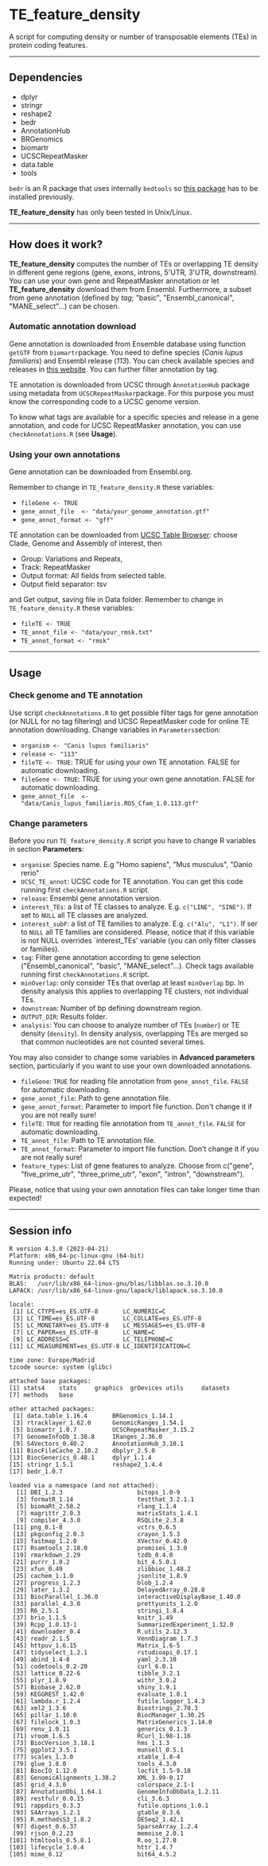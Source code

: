 # TE_feature_density
A script for computing density or number of transposable elements (TEs) in protein coding features.

---

## Dependencies
  * dplyr
  * stringr
  * reshape2
  * bedr
  * AnnotationHub
  * BRGenomics
  * biomartr
  * UCSCRepeatMasker
  * data.table
  * tools

`bedr` is an R package that uses internally `bedtools` so [this package](https://bedtools.readthedocs.io/en/latest/) has to be installed previously.

**TE_feature_density** has only been tested in Unix/Linux.

---

## How does it work?


**TE_feature_density** computes the number of TEs or overlapping TE density in different gene regions (gene, exons, introns, 5'UTR, 3'UTR, downstream). You can use your own gene and RepeatMasker annotation or let **TE_feature_density** download them from Ensembl. Furthermore, a subset from gene annotation (defined by *tag*; "basic", "Ensembl_canonical", "MANE_select"...) can be chosen. 


### Automatic annotation download
Gene annotation is downloaded from Ensemble database using function `getGTF` from `biomartr`package. You need to define species (*Canis lupus familiaris*) and Ensembl release (*113*). You can check available species and releases in [this website](https://www.ensembl.org/info/website/archives/assembly.html). You can further filter annotation by tag.

TE annotation is downloaded from UCSC through `AnnotationHub` package using metadata from `UCSCRepeatMasker`package. For this purpose you must know the corresponding code to a UCSC genome version. 

To know what tags are available for a specific species and release in a gene annotation, and code for UCSC RepeatMasker annotation, you can use `checkAnnotations.R` (see **Usage**).


### Using your own annotations
Gene annotation can be downloaded from Ensembl.org. 

Remember to change in `TE_feature_density.R` these variables:

* `fileGene <- TRUE`  
* `gene_annot_file  <- "data/your_genome_annotation.gtf"`
* `gene_annot_format <- "gff"`


TE annotation can be downloaded from [UCSC Table Browser](https://genome.ucsc.edu/cgi-bin/hgTables):
choose Clade, Genome and Assembly of interest, then 

* Group: Variations and Repeats,
* Track: RepeatMasker
* Output format: All fields from selected table.
* Output field separator: tsv

and Get output, saving file in Data folder. 
Remember to change in `TE_feature_density.R` these variables:

* `fileTE <- TRUE`
* `TE_annot_file <- "data/your_rmsk.txt"`
* `TE_annot_format <- "rmsk"`

---

## Usage

### Check genome and TE annotation
Use script `checkAnnotations.R` to get possible filter tags for gene annotation
(or NULL for no tag filtering) and UCSC RepeatMasker code for online TE annotation
downloading. Change variables in `Parameters`section:

* `organism <- "Canis lupus familiaris"`
* `release <- "113"`
* `fileTE <- TRUE`: TRUE for using your own TE annotation. FALSE for automatic downloading.
* `fileGene <- TRUE`: TRUE for using your own gene annotation. FALSE for automatic downloading.
* `gene_annot_file  <- "data/Canis_lupus_familiaris.ROS_Cfam_1.0.113.gtf"`


### Change parameters
Before you run `TE_feature_density.R` script you have to change R variables in section 
**Parameters**:

* `organism`: Species name. E.g "Homo sapiens", "Mus musculus", "Danio rerio"
* `UCSC_TE_annot`: UCSC code for TE annotation. You can get this code running first `checkAnnotations.R` script.
* `release`: Ensembl gene annotation version.
* `interest_TEs`: a list of TE classes to analyze. E.g. `c("LINE", "SINE")`. If set to `NULL` all TE classes are analyzed.
* `interest_subF`: a list of TE families to analyze. E.g. `c("Alu", "L1")`. If ser to `NULL` all TE families are considered. Please, notice that if this variable is not NULL overrides `interest_TEs' variable (you can only filter classes or families).
* `tag`: Filter gene annotation according to gene selection ("Ensembl_canonical", "basic", "MANE_select"...). Check tags available running first `checkAnnotations.R` script.
* `minOverlap`: only consider TEs that overlap at least `minOverlap` bp.
   In density analysis this applies to overlapping TE clusters, not individual TEs.
* `downstream`: Number of bp defining downstream region.
* `OUTPUT_DIR`: Results folder.
* `analysis`: You can choose to analyze number of TEs (`number`) or TE density (`density`). In density analysis, overlapping TEs are merged so that common nucleotides are not counted several times. 

You may also consider to change some variables in **Advanced parameters** section, particularly if you want to use your own downloaded annotations.

* `fileGene`: `TRUE` for reading file annotation from `gene_annot_file`. `FALSE` for automatic downloading.
* `gene_annot_file`: Path to gene annotation file.
* `gene_annot_format`: Parameter to import file function. Don't change it if you are not really sure!
* `fileTE`: `TRUE` for reading file annotation from `TE_annot_file`. `FALSE` for automatic downloading.
* `TE_annot_file`: Path to TE annotation file.
* `TE_annot_format`: Parameter to import file function. Don't change it if you are not really sure!
* `feature_types`: List of gene features to analyze. Choose from  c("gene", "five_prime_utr", "three_prime_utr", "exon", "intron", "downstream"). 


Please, notice that using your own annotation files can take longer time than expected!

---

## Session info
```
R version 4.3.0 (2023-04-21)
Platform: x86_64-pc-linux-gnu (64-bit)
Running under: Ubuntu 22.04 LTS

Matrix products: default
BLAS:   /usr/lib/x86_64-linux-gnu/blas/libblas.so.3.10.0 
LAPACK: /usr/lib/x86_64-linux-gnu/lapack/liblapack.so.3.10.0

locale:
 [1] LC_CTYPE=es_ES.UTF-8       LC_NUMERIC=C              
 [3] LC_TIME=es_ES.UTF-8        LC_COLLATE=es_ES.UTF-8    
 [5] LC_MONETARY=es_ES.UTF-8    LC_MESSAGES=es_ES.UTF-8   
 [7] LC_PAPER=es_ES.UTF-8       LC_NAME=C                 
 [9] LC_ADDRESS=C               LC_TELEPHONE=C            
[11] LC_MEASUREMENT=es_ES.UTF-8 LC_IDENTIFICATION=C       

time zone: Europe/Madrid
tzcode source: system (glibc)

attached base packages:
[1] stats4    stats     graphics  grDevices utils     datasets
[7] methods   base     

other attached packages:
 [1] data.table_1.16.4       BRGenomics_1.14.1      
 [3] rtracklayer_1.62.0      GenomicRanges_1.54.1   
 [5] biomartr_1.0.7          UCSCRepeatMasker_3.15.2
 [7] GenomeInfoDb_1.38.8     IRanges_2.36.0         
 [9] S4Vectors_0.40.2        AnnotationHub_3.10.1   
[11] BiocFileCache_2.10.2    dbplyr_2.5.0           
[13] BiocGenerics_0.48.1     dplyr_1.1.4            
[15] stringr_1.5.1           reshape2_1.4.4         
[17] bedr_1.0.7             

loaded via a namespace (and not attached):
  [1] DBI_1.2.3                     bitops_1.0-9             
  [3] formatR_1.14                  testthat_3.2.1.1         
  [5] biomaRt_2.58.2                rlang_1.1.4               
  [7] magrittr_2.0.3                matrixStats_1.4.1         
  [9] compiler_4.3.0                RSQLite_2.3.8                
 [11] png_0.1-8                     vctrs_0.6.5                  
 [13] pkgconfig_2.0.3               crayon_1.5.3                 
 [15] fastmap_1.2.0                 XVector_0.42.0               
 [17] Rsamtools_2.18.0              promises_1.3.0               
 [19] rmarkdown_2.29                tzdb_0.4.0                   
 [21] purrr_1.0.2                   bit_4.5.0.1                  
 [23] xfun_0.49                     zlibbioc_1.48.2              
 [25] cachem_1.1.0                  jsonlite_1.8.9               
 [27] progress_1.2.3                blob_1.2.4                   
 [29] later_1.3.2                   DelayedArray_0.28.0          
 [31] BiocParallel_1.36.0           interactiveDisplayBase_1.40.0
 [33] parallel_4.3.0                prettyunits_1.2.0            
 [35] R6_2.5.1                      stringi_1.8.4                
 [37] brio_1.1.5                    knitr_1.49                   
 [39] Rcpp_1.0.13-1                 SummarizedExperiment_1.32.0  
 [41] downloader_0.4                R.utils_2.12.3               
 [43] readr_2.1.5                   VennDiagram_1.7.3            
 [45] httpuv_1.6.15                 Matrix_1.6-5                 
 [47] tidyselect_1.2.1              rstudioapi_0.17.1            
 [49] abind_1.4-8                   yaml_2.3.10                  
 [51] codetools_0.2-20              curl_6.0.1                   
 [53] lattice_0.22-6                tibble_3.2.1                 
 [55] plyr_1.8.9                    withr_3.0.2                  
 [57] Biobase_2.62.0                shiny_1.9.1                  
 [59] KEGGREST_1.42.0               evaluate_1.0.1               
 [61] lambda.r_1.2.4                futile.logger_1.4.3          
 [63] xml2_1.3.6                    Biostrings_2.70.3            
 [65] pillar_1.10.0                 BiocManager_1.30.25          
 [67] filelock_1.0.3                MatrixGenerics_1.14.0        
 [69] renv_1.0.11                   generics_0.1.3               
 [71] vroom_1.6.5                   RCurl_1.98-1.16              
 [73] BiocVersion_3.18.1            hms_1.1.3                    
 [75] ggplot2_3.5.1                 munsell_0.5.1                
 [77] scales_1.3.0                  xtable_1.8-4                 
 [79] glue_1.8.0                    tools_4.3.0                  
 [81] BiocIO_1.12.0                 locfit_1.5-9.10              
 [83] GenomicAlignments_1.38.2      XML_3.99-0.17                
 [85] grid_4.3.0                    colorspace_2.1-1             
 [87] AnnotationDbi_1.64.1          GenomeInfoDbData_1.2.11      
 [89] restfulr_0.0.15               cli_3.6.3                    
 [91] rappdirs_0.3.3                futile.options_1.0.1         
 [93] S4Arrays_1.2.1                gtable_0.3.6                 
 [95] R.methodsS3_1.8.2             DESeq2_1.42.1                
 [97] digest_0.6.37                 SparseArray_1.2.4            
 [99] rjson_0.2.23                  memoise_2.0.1                
[101] htmltools_0.5.8.1             R.oo_1.27.0                  
[103] lifecycle_1.0.4               httr_1.4.7                   
[105] mime_0.12                     bit64_4.5.2  
```